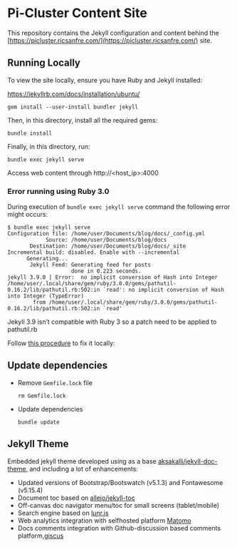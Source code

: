 # Pi-Cluster Content Site

This repository contains the Jekyll configuration and content behind the [https://picluster.ricsanfre.com/](https://picluster.ricsanfre.com/) site.

## Running Locally

To view the site locally, ensure you have Ruby and Jekyll installed:

https://jekyllrb.com/docs/installation/ubuntu/

    gem install --user-install bundler jekyll

Then, in this directory, install all the required gems:

    bundle install

Finally, in this directory, run:

    bundle exec jekyll serve

Access web content through http://<host_ip>:4000

### Error running using Ruby 3.0

During execution of `bundle exec jekyll serve` command the following error might occurs:

```shell
$ bundle exec jekyll serve
Configuration file: /home/user/Documents/blog/docs/_config.yml
            Source: /home/user/Documents/blog/docs
       Destination: /home/user/Documents/blog/docs/_site
Incremental build: disabled. Enable with --incremental
      Generating...
       Jekyll Feed: Generating feed for posts
                    done in 0.223 seconds.
jekyll 3.9.0 | Error:  no implicit conversion of Hash into Integer
/home/user/.local/share/gem/ruby/3.0.0/gems/pathutil-0.16.2/lib/pathutil.rb:502:in `read': no implicit conversion of Hash into Integer (TypeError)
        from /home/user/.local/share/gem/ruby/3.0.0/gems/pathutil-0.16.2/lib/pathutil.rb:502:in `read'
```

Jekyll 3.9 isn’t compatible with Ruby 3 so a patch need to be applied to pathutil.rb

Follow [this procedure](https://stackoverflow.com/questions/66113639/jekyll-serve-throws-no-implicit-conversion-of-hash-into-integer-error/73909796#73909796) to fix it locally:

## Update dependencies

- Remove `Gemfile.lock` file

  ```shell
  rm Gemfile.lock

  ```

- Update dependencies

  ```shell
  bundle update
  ```

## Jekyll Theme

Embedded jekyll theme developed using as a base [aksakalli/jekyll-doc-theme](https://github.com/aksakalli/jekyll-doc-theme), and including a lot of enhancements:

- Updated versions of Bootstrap/Bootswatch (v5.1.3) and Fontawesome (v5.15.4)
- Document toc based on [allejo/jekyll-toc](https://github.com/allejo/jekyll-toc)
- Off-canvas doc navigator menu/toc for small screens (tablet/mobile)
- Search engine based on [lunr.js](https://lunrjs.com/)
- Web analytics integration with selfhosted platform [Matomo](https://matomo.org/)
- Docs comments integration with Github-discussion based comments platform,[giscus](https://giscus.app/)

